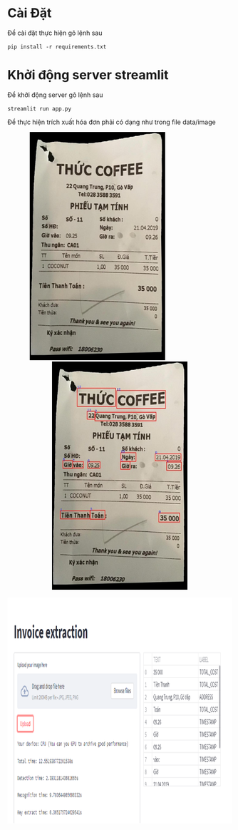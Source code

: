 # Cài Đặt
Để cài đặt thực hiện gõ lệnh sau
```
pip install -r requirements.txt
```
# Khởi động server streamlit
Để khởi động server gõ lệnh sau
```
streamlit run app.py
```
Để thực hiện trích xuất hóa đơn phải có dạng như trong file data/image
<p align="center">
    <img src="data/image/image596.jpg" width="304" height="512" style="margin-right: 100px">
    <img src="data/result/result2.jpeg" width="304" height="512">
</p>
<p align="center">
    <img src="data/result/result1.PNG" width="1053" height="507">
</p>
